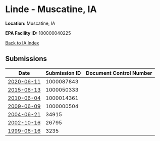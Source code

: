 # Linde - Muscatine, IA

**Location:** Muscatine, IA

**EPA Facility ID:** 100000040225

[Back to IA Index](../../index.md)

## Submissions

| Date | Submission ID | Document Control Number |
|------|--------------|-------------------------|
| [2020-06-11](submissions/1000087843.md) | 1000087843 |  |
| [2015-06-13](submissions/1000050333.md) | 1000050333 |  |
| [2010-06-04](submissions/1000014361.md) | 1000014361 |  |
| [2009-06-09](submissions/1000000504.md) | 1000000504 |  |
| [2004-06-21](submissions/34915.md) | 34915 |  |
| [2002-10-16](submissions/26795.md) | 26795 |  |
| [1999-06-16](submissions/3235.md) | 3235 |  |
